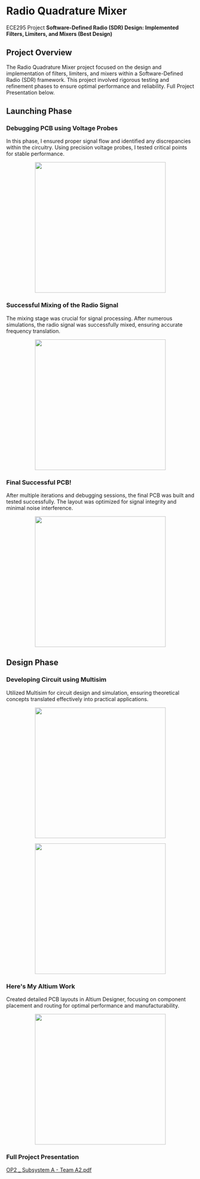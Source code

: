 # Radio Quadrature Mixer  
ECE295 Project 
**Software-Defined Radio (SDR) Design: Implemented Filters, Limiters, and Mixers (Best Design)**

## Project Overview

The Radio Quadrature Mixer project focused on the design and implementation of filters, limiters, and mixers within a Software-Defined Radio (SDR) framework. This project involved rigorous testing and refinement phases to ensure optimal performance and reliability. Full Project Presentation below.

## Launching Phase

### Debugging PCB using Voltage Probes  
In this phase, I ensured proper signal flow and identified any discrepancies within the circuitry. Using precision voltage probes, I tested critical points for stable performance.

<p align="center">
<img width="350" src="https://github.com/user-attachments/assets/9605355d-7e3b-4464-9986-26fdc4e0ff14">
</p>

### Successful Mixing of the Radio Signal  
The mixing stage was crucial for signal processing. After numerous simulations, the radio signal was successfully mixed, ensuring accurate frequency translation.

<p align="center">
<img width="350" src="https://github.com/user-attachments/assets/0a7f0c12-9984-471f-a02e-76e7a47d98a8">
</p>

### Final Successful PCB!  
After multiple iterations and debugging sessions, the final PCB was built and tested successfully. The layout was optimized for signal integrity and minimal noise interference.

<p align="center">
<img width="350" src="https://github.com/user-attachments/assets/efb3bff4-75c7-458a-a822-40e275d905bb">
</p>

## Design Phase

### Developing Circuit using Multisim  
Utilized Multisim for circuit design and simulation, ensuring theoretical concepts translated effectively into practical applications.

<p align="center">
<img width="350" src="https://github.com/user-attachments/assets/1fdf7da7-c5ae-4225-b56d-01fa136a4d6b">
</p>

<p align="center">
<img width="350" src="https://github.com/user-attachments/assets/a32775d8-ad35-418e-a45b-592a19077f4e">
</p>

### Here's My Altium Work  
Created detailed PCB layouts in Altium Designer, focusing on component placement and routing for optimal performance and manufacturability.

<p align="center">
<img width="350" src="https://github.com/user-attachments/assets/dafe8d2d-cfca-468c-8ae1-d4f93e45d666">
</p>


### Full Project Presentation
[OP2 _ Subsystem A - Team A2.pdf](https://github.com/user-attachments/files/17543879/OP2._.Subsystem.A.-.Team.A2.pdf)

